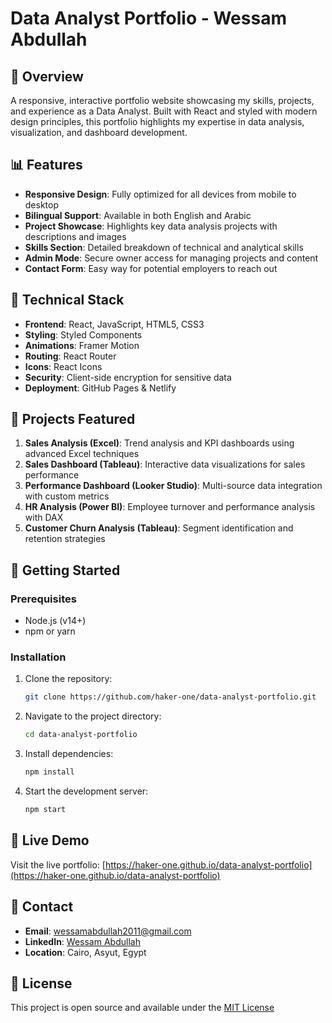 # Data Analyst Portfolio - Wessam Abdullah

## 🌟 Overview

A responsive, interactive portfolio website showcasing my skills, projects, and experience as a Data Analyst. Built with React and styled with modern design principles, this portfolio highlights my expertise in data analysis, visualization, and dashboard development.

## 📊 Features

- **Responsive Design**: Fully optimized for all devices from mobile to desktop
- **Bilingual Support**: Available in both English and Arabic
- **Project Showcase**: Highlights key data analysis projects with descriptions and images
- **Skills Section**: Detailed breakdown of technical and analytical skills
- **Admin Mode**: Secure owner access for managing projects and content
- **Contact Form**: Easy way for potential employers to reach out

## 🔧 Technical Stack

- **Frontend**: React, JavaScript, HTML5, CSS3
- **Styling**: Styled Components
- **Animations**: Framer Motion
- **Routing**: React Router
- **Icons**: React Icons
- **Security**: Client-side encryption for sensitive data
- **Deployment**: GitHub Pages & Netlify

## 📂 Projects Featured

1. **Sales Analysis (Excel)**: Trend analysis and KPI dashboards using advanced Excel techniques
2. **Sales Dashboard (Tableau)**: Interactive data visualizations for sales performance
3. **Performance Dashboard (Looker Studio)**: Multi-source data integration with custom metrics
4. **HR Analysis (Power BI)**: Employee turnover and performance analysis with DAX
5. **Customer Churn Analysis (Tableau)**: Segment identification and retention strategies

## 🚀 Getting Started

### Prerequisites
- Node.js (v14+)
- npm or yarn

### Installation
1. Clone the repository:
   ```bash
   git clone https://github.com/haker-one/data-analyst-portfolio.git
   ```
2. Navigate to the project directory:
   ```bash
   cd data-analyst-portfolio
   ```
3. Install dependencies:
   ```bash
   npm install
   ```
4. Start the development server:
   ```bash
   npm start
   ```

## 🔗 Live Demo

Visit the live portfolio: [https://haker-one.github.io/data-analyst-portfolio](https://haker-one.github.io/data-analyst-portfolio)

## 📱 Contact

- **Email**: wessamabdullah2011@gmail.com
- **LinkedIn**: [Wessam Abdullah](https://www.linkedin.com/in/wessam-abdullah-b8340b357)
- **Location**: Cairo, Asyut, Egypt

## 📄 License

This project is open source and available under the [MIT License](LICENSE)

